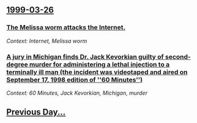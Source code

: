 ## [1999-03-26](/news/1999/03/26/index.md)

### [ The Melissa worm attacks the Internet.](/news/1999/03/26/the-melissa-worm-attacks-the-internet.md)
_Context: Internet, Melissa worm_

### [ A jury in Michigan finds Dr. Jack Kevorkian guilty of second-degree murder for administering a lethal injection to a terminally ill man (the incident was videotaped and aired on September 17, 1998 edition of ''60 Minutes'')](/news/1999/03/26/a-jury-in-michigan-finds-dr-jack-kevorkian-guilty-of-second-degree-murder-for-administering-a-lethal-injection-to-a-terminally-ill-man-th.md)
_Context: 60 Minutes, Jack Kevorkian, Michigan, murder_

## [Previous Day...](/news/1999/03/25/index.md)

